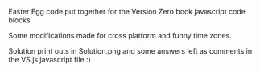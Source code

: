 Easter Egg code put together for the Version Zero book javascript code blocks

Some modifications made for cross platform and funny time zones.

Solution print outs in Solution.png and some answers left as comments in the VS.js javascript file :)
